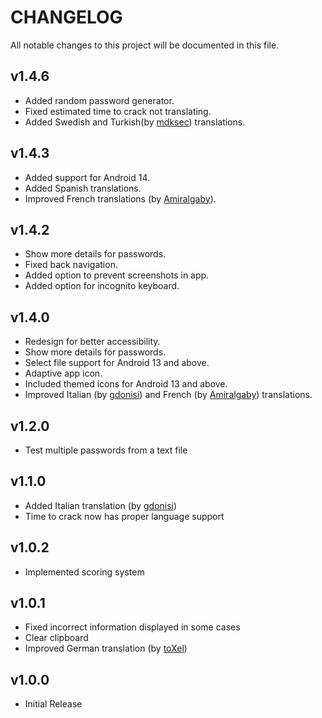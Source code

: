 # CHANGELOG

All notable changes to this project will be documented in this file.



## v1.4.6
- Added random password generator.
- Fixed estimated time to crack not translating.
- Added Swedish and Turkish(by [mdksec](https://github.com/mdksec)) translations.



## v1.4.3
- Added support for Android 14.
- Added Spanish translations.
- Improved French translations (by [Amiralgaby](https://github.com/Amiralgaby)).



## v1.4.2
- Show more details for passwords.
- Fixed back navigation.
- Added option to prevent screenshots in app.
- Added option for incognito keyboard.



## v1.4.0
- Redesign for better accessibility.
- Show more details for passwords.
- Select file support for Android 13 and above.
- Adaptive app icon.
- Included themed icons for Android 13 and above.
- Improved Italian (by [gdonisi](https://github.com/gdonisi)) and French (by [Amiralgaby](https://github.com/Amiralgaby)) translations.



## v1.2.0
- Test multiple passwords from a text file



## v1.1.0
- Added Italian translation (by [gdonisi](https://github.com/gdonisi))
- Time to crack now has proper language support



## v1.0.2
- Implemented scoring system



## v1.0.1
- Fixed incorrect information displayed in some cases
- Clear clipboard
- Improved German translation (by [toXel](https://github.com/toXel))



## v1.0.0
- Initial Release